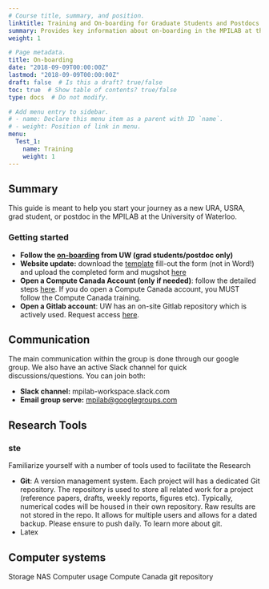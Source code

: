 ```yaml
---
# Course title, summary, and position.
linktitle: Training and On-boarding for Graduate Students and Postdocs
summary: Provides key information about on-boarding in the MPILAB at the University of Waterloo
weight: 1

# Page metadata.
title: On-boarding
date: "2018-09-09T00:00:00Z"
lastmod: "2018-09-09T00:00:00Z"
draft: false  # Is this a draft? true/false
toc: true  # Show table of contents? true/false
type: docs  # Do not modify.

# Add menu entry to sidebar.
# - name: Declare this menu item as a parent with ID `name`.
# - weight: Position of link in menu.
menu:
  Test_1:
    name: Training
    weight: 1
---
```


## Summary
This guide is meant to help you start your journey as a new  URA, USRA, grad student, or postdoc in the MPILAB at the University of Waterloo.


### Getting started
* **Follow the <a href="https://uwaterloo.ca/graduate-studies-postdoctoral-affairs/new-students">on-boarding</a> from UW (grad students/postdoc only)**
* **Website update:** download the <a href="https://www.dropbox.com/s/0h55d91qzyn22j3/_index.md?dl=0">template</a> fill-out the form (not in Word!) and upload the  completed form and mugshot <a href="https://www.dropbox.com/request/ZJrZzIxT4r91ewNBu7Tn">here</a>
* **Open a Compute Canada Account (only if needed)**: follow the detailed steps <a href="https://www.computecanada.ca/research-portal/account-management/apply-for-an-account/">here</a>. If you do open a Compute Canada account, you MUST follow the Compute Canada training.
* **Open a Gitlab account**: UW has an on-site Gitlab repository which is actively used. Request access <a href="https://git.uwaterloo.ca/users/sign_in">here</a>.


## Communication
The main communication within the group is done through our google group. We also have an active Slack channel for quick discussions/questions. You can join both:
* **Slack channel:** mpilab-workspace.slack.com
* **Email group serve:** mpilab@googlegroups.com


## Research Tools
### ste
Familiarize yourself with a number of tools used to facilitate the Research

* **Git**: A version management system. Each project will has a dedicated Git repository. The repository is used to store all related work for a project (reference papers, drafts, weekly reports, figures etc). Typically, numerical codes will be housed in their own repository. Raw results are not stored in the repo. It allows for multiple users and allows for a dated backup. Please ensure to push daily. To learn more about git.
* Latex








## Computer systems
Storage  NAS
Computer usage
Compute Canada
git repository
